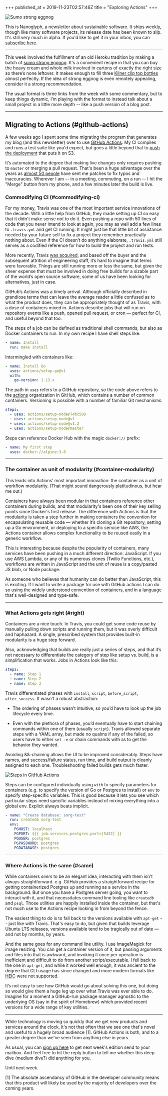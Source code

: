 +++
published_at = 2019-11-23T02:57:46Z
title = "Exploring Actions"
+++

![Sumo strong eggnog](/assets/images/nanoglyphs/005-actions/eggnog@2x.jpg)

This is Nanoglyph, a newsletter about sustainable software. It ships weekly, though like many software projects, its release date has been known to slip. It's still very much in alpha. If you'd like to get it in your inbox, you can [subscribe here](https://nanoglyph-signup.herokuapp.com).

---

This week involved the fulfillment of an old Heroku tradition by making a batch of [sumo strong eggnog](https://github.com/seaofclouds/sumostrong/blob/master/views/eggnog.md). It's a convenient recipe in that you can buy the heavy cream and whole milk involved in cartons of exactly the right size so there’s none leftover. It makes enough to fill three [Kilner clip top bottles](https://www.amazon.com/Kilner-Square-Clip-Bottle-34-Fl/dp/B005N984I8/) almost perfectly. If the idea of strong eggnog is even remotely appealing, consider it a strong recommendation.

The usual format is three links from the week with some commentary, but to keep things dynamic, I’m playing with the format to instead talk about a small project in a little more depth -- like a push version of a blog post.

---

## Migrating to Actions (#github-actions)

A few weeks ago I spent some time migrating the program that generates my blog (and this newsletter) over to use [GitHub Actions](https://github.com/features/actions). My CI compiles and runs a test suite like you'd expect, but goes a little beyond that to [push the deployment](/aws-intrinsic-static) that puts it on S3.

It’s automated to the degree that making live changes only requires pushing to `master` or merging a pull request. That's been a huge advantage over the years as [almost 50 people](https://github.com/brandur/sorg/graphs/contributors) have sent me patches to fix typos and inaccuracies. Wherever I am -- in a meeting, commuting, on a run -- I hit the "Merge" button from my phone, and a few minutes later the build is live.

### Commodifying CI (#commodifying-ci)

For my money, Travis was one of the most important service innovations of the decade. With a little help from GitHub, they made setting up CI so easy that it didn't make sense _not_ to do it. Even pushing a repo with 50 lines of code that you never intend to look at again, you may as well add a few lines to `.travis.yml` and get CI running. It might just be that little bit of assistance needed by your future self to fix a project they remember practically nothing about. Even if the CI doesn’t do anything elaborate, `.travis.yml` still serves as a codified reference for how to build the project and run tests.

More recently, Travis [was acquired](https://news.ycombinator.com/item?id=18978251), and based off the buyer and the subsequent attrition of engineering staff, it’s hard to imagine that terms were favorable. Things are still running more or less the same, but given the sheer expense that must be involved in doing free builds for a sizable part of the world’s open source software, some of us have been looking for alternatives, just in case.

GitHub’s Actions was a timely arrival. Although officially described in grandiose terms that can leave the average reader a little confused as to what the product does, they can be appropriately thought of as Travis, with a dose of containers mixed in. Actions describe jobs that will run on repository events like a push, opened pull request, or cron — perfect for CI, and useful beyond that too.

The steps of a job can be defined as traditional shell commands, but also as Docker containers to run. In my own recipe I have shell steps like:

``` yml
- name: Install
  run: make install
```

Intermingled with containers like:

``` yml
- name: Install Go
  uses: actions/setup-go@v1
  with:
    go-version: 1.13.x
```

The path in `uses` refers to a GitHub repository, so the code above refers to the [actions](https://github.com/actions) organization in GitHub, which contains a number of common containers. Versioning is possible with a number of familiar Git mechanisms:

``` yml
steps:    
  - uses: actions/setup-node@74bc508
  - uses: actions/setup-node@v1
  - uses: actions/setup-node@v1.2
  - uses: actions/setup-node@master
```

Steps can reference Docker Hub with the magic `docker://` prefix:

``` yml
- name: My first step
  uses: docker://alpine:3.8
```

---

### The container as unit of modularity (#container-modularity)

This leads into Actions’ most important innovation: the container as a unit of workflow modularity. (That might sound dangerously platitudinous, but hear me out.)

Containers have always been modular in that containers reference other containers during builds, and that modularity's been one of their key selling points since Docker's first release. The difference with Actions is that the modularity is taken a step further in making containers the convention for encapsulating reusable code — whether it’s cloning a Git repository, setting up a Go environment, or deploying to a specific service like AWS, the Actions container allows complex functionality to be reused easily in a generic workflow.

This is interesting because despite the popularity of containers, many services have been pushing in a much different direction: JavaScript. If you use AWS Lambda, or any of its numerous clones (Twilio Functions, etc.), workflows are written in JavaScript and the unit of reuse is a copy/pasted JS blob, or Node package.

As someone who believes that humanity can do better than JavaScript, this is exciting. If I want to write a package for use with GitHub actions I can do so using the widely understood convention of containers, and in a language that's well-designed and type-safe.

---

### What Actions gets right (#right)

Containers are a nice touch. In Travis, you could get some code reuse by manually pulling down scripts and running them, but it was overly difficult and haphazard. A single, prescribed system that provides built-in modularity is a huge step forward.

Also, acknowledging that builds are really just a series of steps, and that it’s not necessary to differentiate the category of step like setup vs. build, is a simplification that works. Jobs in Actions look like this:

``` yml
steps:
  - name: Step 1
  - name: Step 2
  - name: Step 3
```

Travis differentiated phases with `install`, `script`, `before_script`, `after_success`. It wasn't a robust abstraction:

* The ordering of phases wasn’t intuitive, so you’d have to look up the job lifecycle every time.

* Even with the plethora of phases, you’d eventually have to start chaining commands within one of them (usually `script`). Travis allowed separate steps with a YAML array, but made no qualms if any of the failed, so users have to either `set -e` or chain commands with `&&` to get the behavior they wanted.

Avoiding &&-chaining allows the UI to be improved considerably. Steps have names, and success/failure status, run time, and build output is cleanly assigned to each one. Troubleshooting failed builds gets much faster.

![Steps in GitHub Actions](/assets/images/nanoglyphs/005-actions/steps@2x.png)

Steps can be configured individually using `with` to specify parameters for containers (e.g. to specify the version of Go or Postgres to install) or `env` to specify step-specific variables. This is good because it lets you see which particular steps need specific variables instead of mixing everything into a global env. Explicit always beats implicit.

``` yml
- name: "Create database: sorg-test"
  run: createdb sorg-test
  env:
    PGHOST: localhost
    PGPORT: ${{ job.services.postgres.ports[5432] }}
    PGUSER: postgres
    PGPASSWORD: postgres
    PGDATABASE: postgres
```

---

### Where Actions is the same (#same)

While containers _seem_ to be an elegant idea, interacting with them isn't always straightforward. e.g. GitHub provides a straightforward recipe for getting containerized Postgres up and running as a service in the background. But once you have a Postgres server going, you want to interact with it, and that necessitates command line tooling like `createdb` and `psql`. Those utilities are happily installed inside the container, but that's not much use to the Actions recipe looking in from beyond the fence.

The easiest thing to do is to fall back to the versions available with `apt-get` -- just like with Travis. That's easy to do, but given that builds leverage Ubuntu LTS releases, versions available tend to be tragically out of date — and not by months, by years.

And the same goes for any command line utility. I use ImageMagick for image resizing. You can get a container version of it, but passing arguments and files into that is awkward, and invoking it once per operation is inefficient and difficult to do from another script/executable. I fell back to the one in `apt-get`, and while it worked well enough, it was ancient to the degree that CLI usage has since changed and more modern formats like <acronym title="High Efficiency Image Coding">HEIC</acronym> were not supported.

It’s not easy to see how GitHub would go about solving this one, but doing so would give them a huge leg up over what Travis was ever able to do. Imagine for a moment a GitHub-run package manager agnostic to the underlying OS (say in the spirit of Homebrew) which provided recent versions for a wide range of key utilities.

---

While technology is moving so quickly that we get new products and services around the clock, it's not that often that we see one that's novel and useful to a hugely broad audience [1]. GitHub Actions is both, and to a greater degree than we've seen from anything else in years.

As usual, you can [sign up here](https://nanoglyph-signup.herokuapp.com) to get next week's edition send to your mailbox. And feel free to hit the reply button to tell me whether this deep dive (medium dive?) did anything for you.

Until next week.

[1] The absolute ascendancy of GitHub in the developer community means that this product will likely be used by the majority of developers over the coming years.
